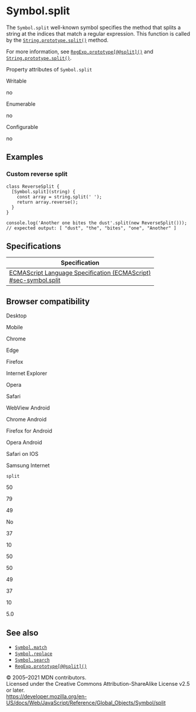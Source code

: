 Symbol.split
============

The `Symbol.split` well-known symbol specifies the method that splits a string at the indices that match a regular expression. This function is called by the [`String.prototype.split()`](../string/split) method.

For more information, see [`RegExp.prototype[@@split]()`](../regexp/@@split) and [`String.prototype.split()`](../string/split).

Property attributes of `Symbol.split`

Writable

no

Enumerable

no

Configurable

no

Examples
--------

### Custom reverse split

    class ReverseSplit {
      [Symbol.split](string) {
        const array = string.split(' ');
        return array.reverse();
      }
    }

    console.log('Another one bites the dust'.split(new ReverseSplit()));
    // expected output: [ "dust", "the", "bites", "one", "Another" ]

Specifications
--------------

<table><thead><tr class="header"><th>Specification</th></tr></thead><tbody><tr class="odd"><td><a href="https://tc39.es/ecma262/#sec-symbol.split">ECMAScript Language Specification (ECMAScript)<br />
<span class="small">#sec-symbol.split</span></a></td></tr></tbody></table>

Browser compatibility
---------------------

Desktop

Mobile

Chrome

Edge

Firefox

Internet Explorer

Opera

Safari

WebView Android

Chrome Android

Firefox for Android

Opera Android

Safari on IOS

Samsung Internet

`split`

50

79

49

No

37

10

50

50

49

37

10

5.0

See also
--------

-   [`Symbol.match`](match)
-   [`Symbol.replace`](replace)
-   [`Symbol.search`](search)
-   [`RegExp.prototype[@@split]()`](../regexp/@@split)

© 2005–2021 MDN contributors.  
Licensed under the Creative Commons Attribution-ShareAlike License v2.5 or later.  
<a href="https://developer.mozilla.org/en-US/docs/Web/JavaScript/Reference/Global_Objects/Symbol/split" class="_attribution-link">https://developer.mozilla.org/en-US/docs/Web/JavaScript/Reference/Global_Objects/Symbol/split</a>
